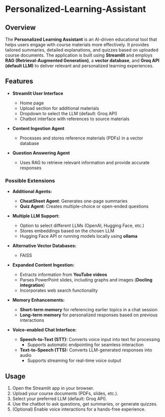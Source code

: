 # Personalized-Learning-Assistant

## Overview
The **Personalized Learning Assistant** is an AI-driven educational tool that helps users engage with course materials more effectively. It provides tailored summaries, detailed explanations, and quizzes based on uploaded course documents. The application is built using **Streamlit** and employs **RAG (Retrieval-Augmented Generation)**, a **vector database**, and **Groq API (default LLM)** to deliver relevant and personalized learning experiences.

## Features
- **Streamlit User Interface**  
  - Home page
  - Upload section for additional materials
  - Dropdown to select the LLM (default: Groq API)
  - Chatbot interface with references to source materials

- **Content Ingestion Agent**  
  - Processes and stores reference materials (PDFs) in a vector database

- **Question Answering Agent**  
  - Uses RAG to retrieve relevant information and provide accurate responses

### Possible Extensions
- **Additional Agents:**
  - **CheatSheet Agent**: Generates one-page summaries
  - **Quiz Agent**: Creates multiple-choice or open-ended questions

- **Multiple LLM Support:**
  - Option to select different LLMs (OpenAI, Hugging Face, etc.)
  - Stores embeddings based on the chosen LLM
  - Hugging Face API or running models locally using **ollama**

- **Alternative Vector Databases:**
  - FAISS

- **Expanded Content Ingestion:**
  - Extracts information from **YouTube videos**
  - Parses PowerPoint slides, including graphs and images (**Docling integration**)
  - Incorporates web search functionality

- **Memory Enhancements:**
  - **Short-term memory** for referencing earlier topics in a chat session
  - **Long-term memory** for personalized responses based on previous interactions

- **Voice-enabled Chat Interface:**
  - **Speech-to-Text (STT):** Converts voice input into text for processing
    - Supports automatic endpointing for seamless interaction
  - **Text-to-Speech (TTS):** Converts LLM-generated responses into audio
    - Supports streaming for real-time voice output

## Usage
1. Open the Streamlit app in your browser.
2. Upload your course documents (PDFs, slides, etc.).
3. Select your preferred LLM (default: Groq API).
4. Use the chatbot to ask questions, get summaries, or generate quizzes.
5. (Optional) Enable voice interactions for a hands-free experience.
